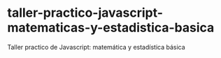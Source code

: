 # taller-practico-javascript-matematicas-y-estadistica-basica
Taller practico de Javascript: matemática y estadística básica
